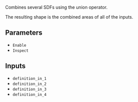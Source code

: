 Combines several SDFs using the union operator.

The resulting shape is the combined areas of all of the inputs.

## Parameters

* `Enable`
* `Inspect`

## Inputs

* `definition_in_1`
* `definition_in_2`
* `definition_in_3`
* `definition_in_4`
